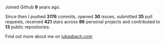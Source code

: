 Joined Github **9** years ago.

Since then I pushed **3176** commits, opened **30** issues, submitted **35** pull requests, received **421** stars across **86** personal projects and contributed to **13** public repositories.

Find out more about me on [lukasbach.com](https://lukasbach.com)
